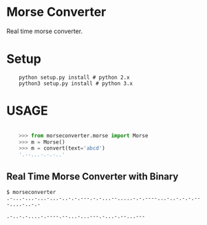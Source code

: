 # Morse Converter
Real time morse converter.

# Setup

```
    python setup.py install # python 2.x
    python3 setup.py install # python 3.x
```

# USAGE
```python
    
    >>> from morseconverter.morse import Morse
    >>> m = Morse()
    >>> m = convert(text='abcd')
    '.--...-.-.-..'

```
## Real Time Morse Converter with Binary

```
$ morseconverter 
.-...-...-...-...-..-.-.---.-.-...--.....-.-.----...-..-.-.-.---....-..-.-

.-..-.-....-.----.--...-...---.-...-.--...---

```
